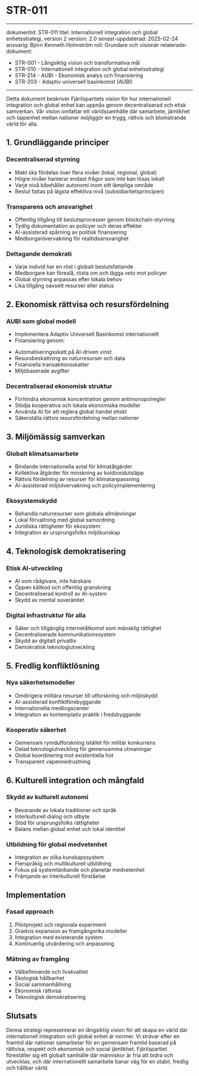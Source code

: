 # STR-011
---
dokumentid: STR-011
titel: Internationell integration och global enhetsstrategi, version 2
version: 2.0
senast-uppdaterad: 2025-02-24
ansvarig: Björn Kenneth Holmström
roll: Grundare och visionär
relaterade-dokument:
- STR-001 - Långsiktig vision och transformativa mål
- STR-010 - Internationell integration och global enhetsstrategi
- STR-214 - AUBI - Ekonomisk analys och finansiering
- STR-203 - Adaptiv universell basinkomst (AUBI)

---

Detta dokument beskriver Fjärilspartiets vision för hur internationell integration och global enhet kan uppnås genom decentraliserad och etisk samverkan. Vår vision omfattar ett världssamhälle där samarbete, jämlikhet och öppenhet mellan nationer möjliggör en trygg, rättvis och blomstrande värld för alla.

## 1. Grundläggande principer

### Decentraliserad styrning
- Makt ska fördelas över flera nivåer (lokal, regional, global)
- Högre nivåer hanterar endast frågor som inte kan lösas lokalt
- Varje nivå bibehåller autonomi inom sitt lämpliga område
- Beslut fattas på lägsta effektiva nivå (subsidiaritetsprincipen)

### Transparens och ansvarighet
- Offentlig tillgång till beslutsprocesser genom blockchain-styrning
- Tydlig dokumentation av policyer och deras effekter
- AI-assisterad spårning av politisk finansiering
- Medborgarövervakning för realtidsansvarighet

### Deltagande demokrati
- Varje individ har en röst i globalt beslutsfattande
- Medborgare kan föreslå, rösta om och lägga veto mot policyer
- Global styrning anpassas efter lokala behov
- Lika tillgång oavsett resurser eller status

## 2. Ekonomisk rättvisa och resursfördelning

### AUBI som global modell
- Implementera Adaptiv Universell Basinkomst internationellt
- Finansiering genom:
* Automatiseringsskatt på AI-driven vinst
* Resursbeskattning av naturresurser och data
* Finansiella transaktionsskatter
* Miljöbaserade avgifter

### Decentraliserad ekonomisk struktur
- Förhindra ekonomisk koncentration genom antimonopolregler
- Stödja kooperativa och lokala ekonomiska modeller
- Använda AI för att reglera global handel etiskt
- Säkerställa rättvis resursfördelning mellan nationer

## 3. Miljömässig samverkan

### Globalt klimatsamarbete
- Bindande internationella avtal för klimatåtgärder
- Kollektiva åtgärder för minskning av koldioxidutsläpp 
- Rättvis fördelning av resurser för klimatanpassning
- AI-assisterad miljöövervakning och policyimplementering

### Ekosystemskydd
- Behandla naturresurser som globala allmänningar
- Lokal förvaltning med global samordning
- Juridiska rättigheter för ekosystem
- Integration av ursprungsfolks miljökunskap

## 4. Teknologisk demokratisering

### Etisk AI-utveckling
- AI som rådgivare, inte härskare
- Öppen källkod och offentlig granskning
- Decentraliserad kontroll av AI-system
- Skydd av mental suveränitet

### Digital infrastruktur för alla
- Säker och tillgänglig internetåtkomst som mänsklig rättighet
- Decentraliserade kommunikationssystem
- Skydd av digitalt privatliv
- Demokratisk teknologiutveckling

## 5. Fredlig konfliktlösning

### Nya säkerhetsmodeller
- Omdirigera militära resurser till utforskning och miljöskydd
- AI-assisterad konfliktförebyggande
- Internationella medlingscenter
- Integration av kontemplativ praktik i fredsbyggande

### Kooperativ säkerhet
- Gemensam rymdutforskning istället för militär konkurrens
- Delad teknologiutveckling för gemensamma utmaningar
- Global koordinering mot existentiella hot
- Transparent vapennedrustning

## 6. Kulturell integration och mångfald

### Skydd av kulturell autonomi
- Bevarande av lokala traditioner och språk
- Interkulturell dialog och utbyte
- Stöd för ursprungsfolks rättigheter
- Balans mellan global enhet och lokal identitet

### Utbildning för global medvetenhet
- Integration av olika kunskapssystem
- Flerspråkig och multikulturell utbildning
- Fokus på systemtänkande och planetär medvetenhet
- Främjande av interkulturell förståelse

## Implementation

### Fasad approach
1. Pilotprojekt och regionala experiment
2. Gradvis expansion av framgångsrika modeller
3. Integration med existerande system
4. Kontinuerlig utvärdering och anpassning

### Mätning av framgång
- Välbefinnande och livskvalitet
- Ekologisk hållbarhet
- Social sammanhållning
- Ekonomisk rättvisa
- Teknologisk demokratisering

## Slutsats

Denna strategi representerar en långsiktig vision för att skapa en värld där internationell integration och global enhet är normer. Vi strävar efter en framtid där nationer samarbetar för en gemensam framtid baserad på rättvisa, respekt och ekonomisk och social jämlikhet. Fjärilspartiet föreställer sig ett globalt samhälle där människor är fria att bidra och utvecklas, och där internationellt samarbete banar väg för en stabil, fredlig och hållbar värld.
